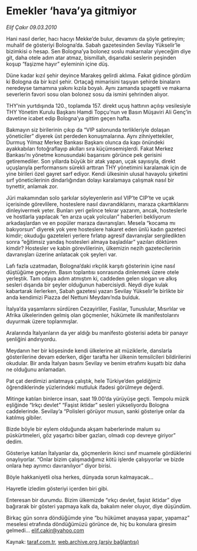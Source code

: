 # Emekler ‘hava’ya gitmiyor

*Elif Çakır 09.03.2010*

<div class="yazi"><p>Hani nasıl derler, hacı hacıyı Mekke’de bulur, devamını da şöyle getireyim; muhalif de gösteriyi Bologna’da. Sabah gazetesinden Sevilay Yükselir’le bizimkisi o hesap. Sen Bologna’ya bolonez soslu makarnalar yiyeceğim diye git, daha otele adım atar atmaz, bismillah, dışarıdaki seslerin peşinden koşup “faşizme hayır” eyleminin içine düş.</p>
<p>Düne kadar kızıl şehir deyince Marakeş gelirdi aklıma. Fakat gidince gördüm ki Bologna da bir kızıl şehir. Ortaçağ mimarisini taşıyan şehirde binaların neredeyse tamamına yakını kızıla boyalı. Aynı zamanda spagetti ve makarna severlerin favori sosu olan bolonez sosu da ismini şehrinden alıyor.</p>
<p>THY’nin yurtdışında 120., toplamda 157. direkt uçuş hattının açılışı vesilesiyle THY Yönetim Kurulu Başkanı Hamdi Topçu’nun ve Basın Müşaviri Ali Genç’in davetine icabet edip Bologna’ya gittim geçen hafta.</p>
<p>Bakmayın siz birilerinin çıkıp da “VIP salonunda terlikleriyle dolaşan yöneticiler” diyerek üst perdeden konuşmalarına. Aynı zihniyettekiler, Durmuş Yılmaz Merkez Bankası Başkanı olunca da kapı önündeki ayakkabıları fotoğraflayıp akılları sıra küçümsemişlerdi. Fakat Merkez Bankası’nı yönetme konusundaki başarısını görünce pek gerisini getiremediler. Son yıllarda büyük bir atak yapan, uçak sayısıyla, direkt uçuşlarıyla performansını sürekli arttıran THY yönetimini karalamak için de yine birileri özel gayret sarf ediyor. Kendi ülkesinin ulusal havayolu şirketini sırf yöneticilerinin dindarlığından dolayı karalamaya çalışmak nasıl bir tıynettir, anlamak zor.</p>
<p>Jüri makamından solo şarkılar söyleyenlerin asıl VIP’te CIP’te ve uçak içerisinde görevlilere, hosteslere nasıl davrandıklarını, maraza çıkarttıklarını dinleyivermek yeter. Bunları yeri gelince tekrar yazarım, ancak, hosteslerle ve hostlarla yapılacak “en arıza uçak yolcuları” haberleri bekliyorum arkadaşlardan ve en popüler maraza davranışları. Mesela “kocama mı bakıyorsun” diyerek yok yere hosteslere hakaret eden ünlü kadın gazeteci kimdir; okuduğu gazeteleri yerlere fırlatıp agresif davranışlar sergiledikten sonra “eğitimsiz yandaş hostesleri almaya başladılar” yazıları döktüren kimdir? Hostesler ve kabin görevlilerinin, ülkemizin nezih gazetecilerinin davranışları üzerine anlatacak çok şeyleri var.</p>
<p>Lafı fazla uzatmadan, Bologna’daki ırkçılık karşıtı gösterinin içine nasıl düştüğüme geçeyim. Basın toplantısı sonrasında dinlenmek üzere otele yerleştik. Tam odaya adım atmıştım ki, caddeden gelen slogan ve alkış sesleri dışarıda bir şeyler olduğunun habercisiydi. Neydi diye kulak kabartarak ilerlerken, Sabah gazetesi yazarı Sevilay Yükselir’le birlikte bir anda kendimizi Piazza del Nettuni Meydanı’nda bulduk.</p>
<p>İtalya’da yaşamlarını sürdüren Cezayirliler, Faslılar, Tunuslular, Mısırlılar ve Afrika ülkelerinden gelmiş olan göçmenler, hükümete ilk manifestolarını duyurmak üzere toplanmışlar.</p>
<p>Aralarında İtalyanların da yer aldığı bu manifesto gösterisi adeta bir panayır şenliğini andırıyordu.</p>
<p>Meydanın her bir köşesinde kendi ülkelerine ait müziklerle, danslarla gösterilerine devam ederken, diğer tarafta her ülkenin temsilcileri bildirilerini okudular. Bir anda İtalyan basını Sevilay ve benim etrafımı kuşattı biz daha ne olduğunu anlamadan.</p>
<p>Pat çat derdimizi anlatmaya çalıştık, hele Türkiye’den geldiğimiz öğrendiklerinde yüzlerindeki mutluluk ifadesi görülmeye değerdi.</p>
<p>Mitinge katılan binlerce insan, saat 19.00’da yürüyüşe geçti. Tempolu müzik eşliğinde “Irkçı devlet” “Faşist iktidar” sesleri yükseliyordu Bologna caddelerinde. Sevilay’a “Polisleri görüyor musun, sanki gösteriye onlar da katılmış gibiler.</p>
<p>Bizde böyle bir eylem olduğunda akşam haberlerinde malum su püskürtmeleri, göz yaşartıcı biber gazları, olmadı cop devreye giriyor” dedim.</p>
<p>Gösteriye katılan İtalyanlar da, göçmenlerin ikinci sınıf muamele gördüklerini onaylıyorlar. “Onlar bizim çalışmadığımız kötü işlerde çalışıyorlar ve bizde onlara hep ayrımcı davranılıyor” diyor birisi.</p>
<p>Böyle hakkaniyetli olsa herkes, dünyada sorun kalmayacak...</p>
<p>Hayretle izledim gösteriyi içerden biri gibi.</p>
<p>Enteresan bir durumdu. Bizim ülkemizde “ırkçı devlet, faşist iktidar” diye bağırarak bir gösteri yapmaya kalk da, bakalım neler oluyor, diye düşündüm.</p>
<p>Birkaç gün sonra döndüğümde yine “bu hükümet anayasa yapar, yapamaz” meselesi etrafında döndüğümüzü görünce de, hiç bu konulara giresim gelmedi... <a href="mailto:elif.cakir@yahoo.com">elif.cakir@yahoo.com</a></p>
</div>

Kaynak: [taraf.com.tr](http://www.taraf.com.tr:80/makale/10366.htm), [web.archive.org (arşiv bağlantısı)](http://web.archive.org/web/20100312090509/http://www.taraf.com.tr:80/makale/10366.htm)

